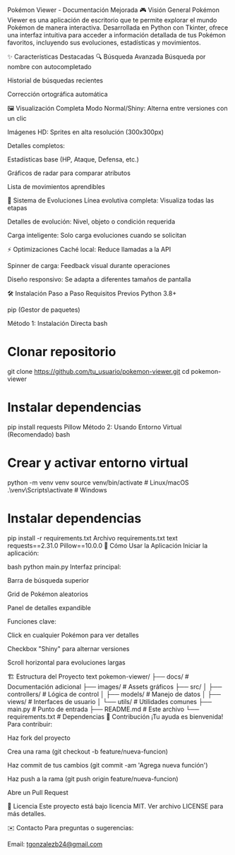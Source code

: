 Pokémon Viewer - Documentación Mejorada
🎮 Visión General
Pokémon Viewer es una aplicación de escritorio que te permite explorar el mundo Pokémon de manera interactiva. Desarrollada en Python con Tkinter, ofrece una interfaz intuitiva para acceder a información detallada de tus Pokémon favoritos, incluyendo sus evoluciones, estadísticas y movimientos.

✨ Características Destacadas
🔍 Búsqueda Avanzada
Búsqueda por nombre con autocompletado

Historial de búsquedas recientes

Corrección ortográfica automática

🖼️ Visualización Completa
Modo Normal/Shiny: Alterna entre versiones con un clic

Imágenes HD: Sprites en alta resolución (300x300px)

Detalles completos:

Estadísticas base (HP, Ataque, Defensa, etc.)

Gráficos de radar para comparar atributos

Lista de movimientos aprendibles

🌱 Sistema de Evoluciones
Línea evolutiva completa: Visualiza todas las etapas

Detalles de evolución: Nivel, objeto o condición requerida

Carga inteligente: Solo carga evoluciones cuando se solicitan

⚡ Optimizaciones
Caché local: Reduce llamadas a la API

Spinner de carga: Feedback visual durante operaciones

Diseño responsivo: Se adapta a diferentes tamaños de pantalla

🛠️ Instalación Paso a Paso
Requisitos Previos
Python 3.8+

pip (Gestor de paquetes)

Método 1: Instalación Directa
bash

# Clonar repositorio

git clone https://github.com/tu_usuario/pokemon-viewer.git
cd pokemon-viewer

# Instalar dependencias

pip install requests Pillow
Método 2: Usando Entorno Virtual (Recomendado)
bash

# Crear y activar entorno virtual

python -m venv venv
source venv/bin/activate # Linux/macOS
.\venv\Scripts\activate # Windows

# Instalar dependencias

pip install -r requirements.txt
Archivo requirements.txt
text
requests==2.31.0
Pillow==10.0.0
🚀 Cómo Usar la Aplicación
Iniciar la aplicación:

bash
python main.py
Interfaz principal:

Barra de búsqueda superior

Grid de Pokémon aleatorios

Panel de detalles expandible

Funciones clave:

Click en cualquier Pokémon para ver detalles

Checkbox "Shiny" para alternar versiones

Scroll horizontal para evoluciones largas

🏗️ Estructura del Proyecto
text
pokemon-viewer/
├── docs/ # Documentación adicional
├── images/ # Assets gráficos
├── src/
│ ├── controllers/ # Lógica de control
│ ├── models/ # Manejo de datos
│ ├── views/ # Interfaces de usuario
│ └── utils/ # Utilidades comunes
├── main.py # Punto de entrada
├── README.md # Este archivo
└── requirements.txt # Dependencias
🤝 Contribución
¡Tu ayuda es bienvenida! Para contribuir:

Haz fork del proyecto

Crea una rama (git checkout -b feature/nueva-funcion)

Haz commit de tus cambios (git commit -am 'Agrega nueva función')

Haz push a la rama (git push origin feature/nueva-funcion)

Abre un Pull Request

📜 Licencia
Este proyecto está bajo licencia MIT. Ver archivo LICENSE para más detalles.

✉️ Contacto
Para preguntas o sugerencias:

Email: tgonzalezb24@gmail.com